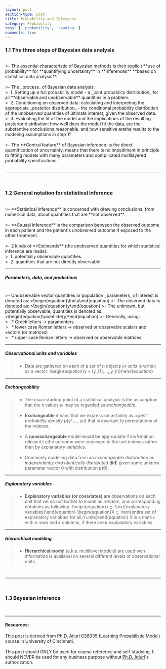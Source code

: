 ```yaml
---
layout: post
section-type: post
title: Probability and Inference
category: Probability
tags: [ 'probability', 'reading' ]
comments: true
---
```

<head>
<script src='https://cdnjs.cloudflare.com/ajax/libs/mathjax/2.7.5/latest.js?config=TeX-MML-AM_CHTML' async></script>
<script type="text/javascript" src="http://www.hostmath.com/Math/MathJax.js?config=OK"></script>
</head>

### 1.1 The three steps of Bayesian data analysis
<br>
>- The essential characteristic of Bayesian methods is their explicit **use of probability** for **quantifying uncertainty** in **inferences** **based on statistical data analysis**.<br><br>
>- The _process_ of Bayesian data analysis:<br>
>&nbsp;&nbsp;1. Setting up a full probability model - a _joint probability distribution_ for all **observable and unobservable** quantities in a problem.<br>
>&nbsp;&nbsp;2. Conditioning on observed data: calculating and interpreting the appropriate _posterior distribution_ - the conditional probability distribution of the unobserved quantities of ultimate interest, given the observed data.<br>
>&nbsp;&nbsp;3. Evaluating the fit of the model and the implications of the resulting posterior distribution: how well does the model fit the data, are the substantive conclusions reasonable, and how sensitive arethe results to the modeling assumptions in step 1?<br><br>
>- The **Central feature** of Bayesian inference: is the direct quantification of uncertainty, means that there is no impediment in principle to fitting models with many parameters and complicated multilayered probability specifications.<br>

<br>
<hr>
<br>

### 1.2 General notation for statistical inference
<br>
>- **Statistical inference** is concerned with drawing conclusions, from numerical data, about quantities that are **not observed**.<br><br>
>- **Causal inference** is the comparison between the observed outcome in each patient and the patient's unobserved outcome if exposed to the other treatment.<br><br>
>- 2 kinds of **Estimands** (the unobserved quantities for which statistical inference are made):<br>
>&nbsp;&nbsp;1. potentially observable quantities.<br>
>&nbsp;&nbsp;2. quantities that are not directly observable.<br>

<hr>

##### Parameters, data, and predictions
<br>
>- Unobservable vector quantities or population _parameters_ of interest is denoted as:
>\begin{equation}\theta\end{equation}
>- The observed data is denoted as:
>\begin{equation}y\end{equation}
>- The unknown, but potentially observable, quantities is denoted as:
>\begin{equation}\widetilde{y}\end{equation}
>- Generally, using:<br>
>&nbsp;&nbsp; * Greek letters &rarr; paramenters<br>
>&nbsp;&nbsp; * lower case Roman letters &rarr; observed or observable scalars and vectors (or matrices)<br>
>&nbsp;&nbsp; * upper case Roman letters &rarr; observed or observable matrices<br>

<hr>

##### Observational units and variables
>- Data are gathered on each of a set of _n_ objects or _units_ is writen as a vector:
>\begin{equation}y = (y_{1},...,\;y_{n})\end{equation}

<hr>

##### Exchangeability
>- The usual starting point of a statistical analysis is the assumption that the _n_ values _yi_ may be regarded as _exchangeable_.<br><br>
>- **Exchangeable** means that we express uncertainty as a _joint probability density_ p(y1,..., yn) that is invariant to permutations of the indexes.<br><br>
>- A **nonexchangeable** model would be appropriate if inofrmation relevant t othe outcome were conveyed in the unit indexes rather than by explanatory variables.<br><br>
>- Commonly modeling data from an _exchangeable distribution_ as _independently and identically distributed_ (**iid**) given some unknow parameter vector &theta; with distribution p(&theta;).

<hr>

##### Explanatory variables
>- **Explanatory variables (or covariates)** are observations on each unit that we do not bother to model as _random_, and corresponding notations as following:
>\begin{equation}x \;\;\; \text{explanatory variables}\end{equation}
>\begin{equation}X \;\;\; \text{entire set of explanatory variables for all n units}\end{equation}
> _X_ is a matrix with _n_ rows and _k_ columns, if there are _k_ explanatory variables.

<hr>

##### Hierarchical modeling
>- **Hierarchical model** (a.k.a. multilevel models) are used wen information is availabel on several different levels of observational units.<br>

<br>
<hr>
<br>

### 1.3 Bayesian inference




<br>

<hr>

#### Resources:
This post is derived from [Ph.D. Atluri](http://homepages.uc.edu/~atlurigm/) CS6035 (Learning Probabilistic Model) course in University of Cincinnati.
<br><br>
This post should ONLY be used for course reference and self-studying. It should NEVER be used for any business purpose without [Ph.D. Atluri](http://homepages.uc.edu/~atlurigm/)'s authorization.
<br>

